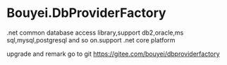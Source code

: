 # Bouyei.DbProviderFactory
.net common database access library,support db2,oracle,ms sql,mysql,postgresql and so on.support .net core platform

upgrade and remark go to git https://gitee.com/bouyei/dbproviderfactory
